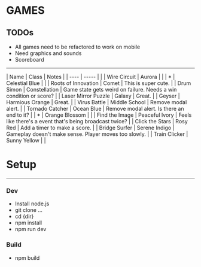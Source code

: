 # GAMES
TODOs
---
- All games need to be refactored to work on mobile
- Need graphics and sounds
- Scoreboard
---
| Name | Class | Notes |
| ---- | ----- |  |
| Wire Circuit | Aurora |  |
| * | Celestial Blue |  |
| Roots of Innovation | Comet | This is super cute. |
| Drum Simon | Constellation | Game state gets weird on failure. Needs a win condition or score? |
| Laser Mirror Puzzle | Galaxy | Great. |
| Geyser | Harmious Orange | Great. |
| Virus Battle | Middle School | Remove modal alert. |
| Tornado Catcher | Ocean Blue | Remove modal alert. Is there an end to it? |
| * | Orange Blossom |  |
| Find the Image | Peaceful Ivory | Feels like there's a event that's being broadcast twice? |
| Click the Stars | Rosy Red | Add a timer to make a score. |
| Bridge Surfer | Serene Indigo | Gameplay doesn't make sense. Player moves too slowly. |
| Train Clicker | Sunny Yellow |  |

# Setup
---
### Dev
- Install node.js
- git clone ...
- cd {dir}
- npm install
- npm run dev

### Build
- npm build